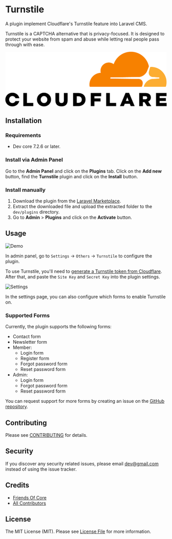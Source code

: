 # Turnstile

A plugin implement Cloudflare's Turnstile feature into Laravel CMS.

Turnstile is a CAPTCHA alternative that is privacy-focused. It is designed to protect your website from spam and abuse while letting real people pass through with ease.

![Turnstile](./screenshot.png)

## Installation

### Requirements

* Dev core 7.2.6 or later.

### Install via Admin Panel

Go to the **Admin Panel** and click on the **Plugins** tab. Click on the **Add new** button, find the **Turnstile** plugin and click on the **Install** button.

### Install manually

1. Download the plugin from
   the [Laravel Marketplace](https://marketplace.fsofts.com/products/dev/turnstile).
2. Extract the downloaded file and upload the extracted folder to the `dev/plugins` directory.
3. Go to **Admin** > **Plugins** and click on the **Activate** button.

## Usage

![Demo](./art/demo.gif)

In admin panel, go to `Settings` -> `Others` -> `Turnstile` to configure the plugin.

To use Turnstile, you'll need to [generate a Turnstile token from Cloudflare](https://dash.cloudflare.com/sign-up?to=/:account/turnstile). After that, and paste the `Site Key` and `Secret Key` into the plugin settings.

![Settings](./art/settings.png)

In the settings page, you can also configure which forms to enable Turnstile on.

### Supported Forms

Currently, the plugin supports the following forms:

- Contact form
- Newsletter form
- Member:
  - Login form
  - Register form
  - Forgot password form
  - Reset password form
- Admin:
  - Login form
  - Forgot password form
  - Reset password form

You can request support for more forms by creating an issue on the [GitHub repository](../../issues).

## Contributing

Please see [CONTRIBUTING](CONTRIBUTING.md) for details.

## Security

If you discover any security related issues, please email dev@gmail.com instead of using the issue tracker.

## Credits

* [Friends Of Core](https://github.com/FriendsOfCore)
* [All Contributors](../../contributors)

## License

The MIT License (MIT). Please see [License File](LICENSE) for more information.
